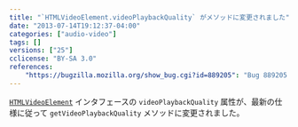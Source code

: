 ```yaml
---
title: "`HTMLVideoElement.videoPlaybackQuality` がメソッドに変更されました"
date: "2013-07-14T19:12:37-04:00"
categories: ["audio-video"]
tags: []
versions: ["25"]
cclicense: "BY-SA 3.0"
references:
    "https://bugzilla.mozilla.org/show_bug.cgi?id=889205": "Bug 889205 – Make HTMLVideoElement.videoPlaybackQuality a method"
---
```

[`HTMLVideoElement`](https://developer.mozilla.org/ja/docs/Web/API/HTMLVideoElement) インタフェースの `videoPlaybackQuality` 属性が、最新の仕様に従って `getVideoPlaybackQuality` メソッドに変更されました。
